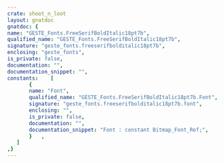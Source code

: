 ```yaml
---
crate: shoot_n_loot
layout: gnatdoc
gnatdoc: {
name: "GESTE_Fonts.FreeSerifBoldItalic18pt7b",
qualified_name: "GESTE_Fonts.FreeSerifBoldItalic18pt7b",
signature: "geste_fonts.freeserifbolditalic18pt7b",
enclosing: "geste_fonts",
is_private: false,
documentation: "",
documentation_snippet: "",
constants:    [
       {
       name: "Font",
       qualified_name: "GESTE_Fonts.FreeSerifBoldItalic18pt7b.Font",
       signature: "geste_fonts.freeserifbolditalic18pt7b.font",
       enclosing: "",
       is_private: false,
       documentation: "",
       documentation_snippet: "Font : constant Bitmap_Font_Ref;",
       }   ,
   ]
,}
---
```

